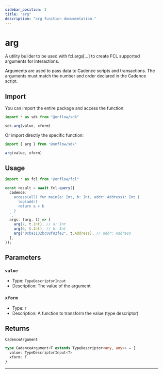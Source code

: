 ```yaml
---
sidebar_position: 1
title: "arg"
description: "arg function documentation."
---
```


<!-- THIS DOCUMENT IS AUTO-GENERATED FROM [onflow/sdk/src/build/build-arguments.ts](https://github.com/onflow/fcl-js/tree/master/packages/sdk/src/build/build-arguments.ts). DO NOT EDIT MANUALLY -->

# arg

A utility builder to be used with fcl.args[...] to create FCL supported arguments for interactions.

Arguments are used to pass data to Cadence scripts and transactions. The arguments must match the number and order declared in the Cadence script.

## Import

You can import the entire package and access the function:

```typescript
import * as sdk from "@onflow/sdk"

sdk.arg(value, xform)
```

Or import directly the specific function:

```typescript
import { arg } from "@onflow/sdk"

arg(value, xform)
```

## Usage

```typescript
import * as fcl from "@onflow/fcl"

const result = await fcl.query({
  cadence: `
    access(all) fun main(a: Int, b: Int, addr: Address): Int {
      log(addr)
      return a + b
    }
  `,
  args: (arg, t) => [
    arg(7, t.Int), // a: Int
    arg(6, t.Int), // b: Int
    arg("0xba1132bc08f82fe2", t.Address), // addr: Address
  ],
});
```

## Parameters

### `value` 

- Type: `TypeDescriptorInput`
- Description: The value of the argument


### `xform` 

- Type: `T`
- Description: A function to transform the value (type descriptor)



## Returns

`CadenceArgument`

```typescript
type CadenceArgument<T extends TypeDescriptor<any, any>> = {
  value: TypeDescriptorInput<T>
  xform: T
}
```

---